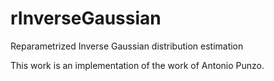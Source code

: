 # rInverseGaussian

Reparametrized Inverse Gaussian distribution estimation

This work is an implementation of the work of Antonio Punzo.
